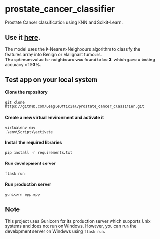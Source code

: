 # prostate_cancer_classifier
Prostate Cancer classification using KNN and Scikit-Learn.

## Use it [here](http://prostatecancerclassifier.herokuapp.com/).

The model uses the K-Nearest-Neighbours algorithm to classify the features array into Benign or Malignant tumours. <br>
The optimum value for neighbours was found to be <b>3</b>, which gave a testing accuracy of <b>93%</b>.

## Test app on your local system
#### Clone the repository<br>
```shell
git clone https://github.com/DeagleOfficial/prostate_cancer_classifier.git
```
#### Create a new virtual environment and activate it
```shell
virtualenv env
.\env\Scripts\activate
```

#### Install the required libraries
```shell
pip install -r requirements.txt
```

#### Run development server
```shell
flask run
```

#### Run production server
```shell
gunicorn app:app
```
## Note 
This project uses Gunicorn for its production server which supports Unix systems and does not run on Windows. However, you can run the development server on Windows using <code>flask run</code>.
